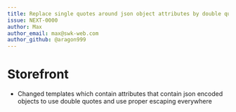 ```yaml
---
title: Replace single quotes around json object attributes by double quotes
issue: NEXT-0000
author: Max
author_email: max@swk-web.com
author_github: @aragon999
---
```

# Storefront
* Changed templates which contain attributes that contain json encoded objects to use double quotes and use proper escaping everywhere
